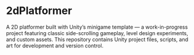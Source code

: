 # 2dPlatformer
A 2D platformer built with Unity’s minigame template — a work-in-progress project featuring classic side-scrolling gameplay, level design experiments, and custom assets. This repository contains Unity project files, scripts, and art for development and version control.
